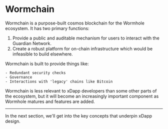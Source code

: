 # Wormchain

Wormchain is a purpose-built cosmos blockchain for the Wormhole ecosystem. It has two primary functions:

1. Provide a public and auditable mechanism for users to interact with the Guardian Network.
2. Create a robust platform for on-chain infrastructure which would be infeasible to build elsewhere.

Wormchain is built to provide things like:

    - Redundant security checks
    - Governance
    - Interactions with 'legacy' chains like Bitcoin

Wormchain is less relevant to xDapp developers than some other parts of the ecosystem, but it will become an increasingly important component as Wormhole matures and features are added. 

---

In the next section, we'll get into the key concepts that underpin xDapp design.
